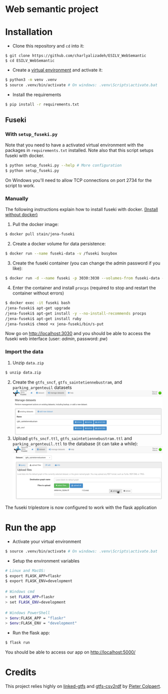 # Web semantic project

# Installation

* Clone this repository and `cd` into it:
```
$ git clone https://github.com/charlyalizadeh/ESILV_WebSemantic
$ cd ESILV_WebSemantic
```
* Create a [virtual environment](https://docs.python.org/3/tutorial/venv.html) and activate it:
```bash
$ python3 -m venv .venv
$ source .venv/bin/activate # On windows: .venv\Scripts\activate.bat
```
* Install the requirements
```bash
$ pip install -r requirements.txt
```

## Fuseki

### With `setup_fuseki.py`

Note that you need to have a activated virtual environment with the packages in `requirements.txt` installed.
Note also that this script setups fuseki with docker.
```bash
$ python setup_fuseki.py --help # More configuration
$ python setup_fuseki.py
```



On Windows you'll need to allow TCP connections on port 2734 for the script to work.

###  Manually

The following instructions explain how to install fuseki with docker. [(Install without docker)](https://jena.apache.org/documentation/fuseki2/#download-fuseki)
1. Pull the docker image:
```bash
$ docker pull stain/jena-fuseki
```
2. Create a docker volume for data persistence:
```bash
$ docker run --name fuseki-data -v /fuseki busybox
```
3. Create the fuseki container (you can change the admin password if you like):
```bash
$ docker run -d --name fuseki -p 3030:3030 --volumes-from fuseki-data -e ADMIN_PASSWORD=pw stain/jena-fuseki
```
4. Enter the container and install `procps` (required to stop and restart the container without errors)
```bash
$ docker exec -it fuseki bash
/jena-fuseki$ apt-get upgrade
/jena-fuseki$ apt-get install -y --no-install-recommends procps
/jena-fuseki$ apt-get install ruby
/jena-fuseki$ chmod +x jena-fuseki/bin/s-put
```
Now go on [http://localhost:3030](http://localhost:3030) and you should be able to access the fuseki web interface (user: *admin*, password: *pw*)

### Import the data

1. Unzip `data.zip`
```bash
$ unzip data.zip
```
2. Create the `gtfs_sncf`, `gtfs_saintetiennebustram`, and `parking_argenteuil` datasets
![add dataset](doc/adddataset.png)
3. Upload `gtfs_sncf.ttl`, `gtfs_saintetiennebustram.ttl` and `parking_argenteuil.ttl` to the database (it can take a while):
![upload dataset](doc/uploaddata.png)

The fuseki triplestore is now configured to work with the flask application


# Run the app

* Activate your virtual environment
```bash
$ source .venv/bin/activate # On windows: .venv\Scripts\activate.bat
```

* Setup the environment variables
```bash
# Linux and MacOS:
$ export FLASK_APP=flaskr
$ export FLASK_ENV=development

# Windows cmd
> set FLASK_APP=flaskr
> set FLASK_ENV=development

# Windows PowerShell
> $env:FLASK_APP = "flaskr"
> $env:FLASK_ENV = "development"
```

* Run the flask app:
```bash
$ flask run
```

You should be able to access our app on [http://localhost:5000/](http://localhost:5000/)

# Credits

This project relies highly on [linked-gtfs](https://github.com/OpenTransport/linked-gtfs) and [gtfs-csv2rdf](https://github.com/OpenTransport/gtfs-csv2rdf) by [Pieter Colpaert](https://github.com/pietercolpaert).

